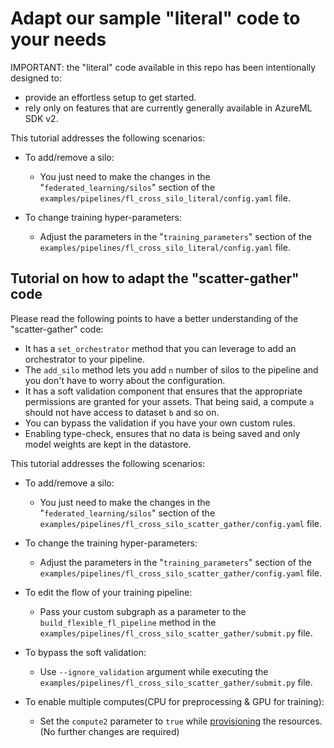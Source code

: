 # Adapt our sample "literal" code to your needs

IMPORTANT: the "literal" code available in this repo has been intentionally designed to:

- provide an effortless setup to get started.
- rely only on features that are currently generally available in AzureML SDK v2.

This tutorial addresses the following scenarios:

- To add/remove a silo:
  - You just need to make the changes in the "`federated_learning/silos`" section of the `examples/pipelines/fl_cross_silo_literal/config.yaml` file.

- To change training hyper-parameters:
  - Adjust the parameters in the "`training_parameters`" section of the `examples/pipelines/fl_cross_silo_literal/config.yaml` file.

## Tutorial on how to adapt the "scatter-gather" code

Please read the following points to have a better understanding of the "scatter-gather" code:

- It has a `set_orchestrator` method that you can leverage to add an orchestrator to your pipeline.
- The `add_silo` method lets you add `n` number of silos to the pipeline and you don't have to worry about the configuration.
- It has a soft validation component that ensures that the appropriate permissions are granted for your assets. That being said, a compute `a` should not have access to dataset `b` and so on.
- You can bypass the validation if you have your own custom rules.
- Enabling type-check, ensures that no data is being saved and only model weights are kept in the datastore.

This tutorial addresses the following scenarios:

- To add/remove a silo:
  - You just need to make the changes in the "`federated_learning/silos`" section of the `examples/pipelines/fl_cross_silo_scatter_gather/config.yaml` file.

- To change the training hyper-parameters:
  - Adjust the parameters in the "`training_parameters`" section of the `examples/pipelines/fl_cross_silo_scatter_gather/config.yaml` file.

- To edit the flow of your training pipeline:
  - Pass your custom subgraph as a parameter to the `build_flexible_fl_pipeline` method in the `examples/pipelines/fl_cross_silo_scatter_gather/submit.py` file.

- To bypass the soft validation:
  - Use `--ignore_validation` argument while executing the `examples/pipelines/fl_cross_silo_scatter_gather/submit.py` file.

- To enable multiple computes(CPU for preprocessing & GPU for training):
  - Set the `compute2` parameter to `true` while [provisioning](../quickstart.md#deploy-demo-resources-in-azure) the resources.(No further changes are required)
